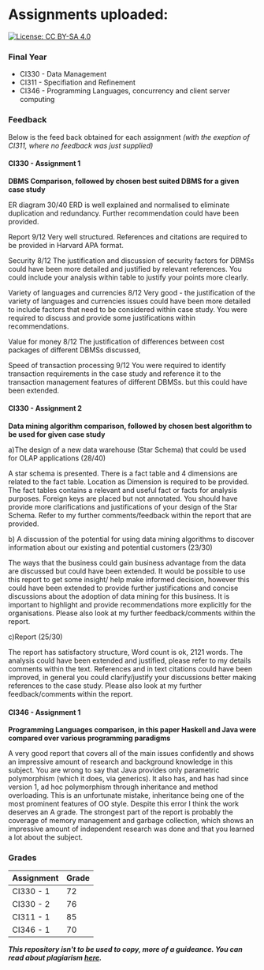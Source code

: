 # Assignments uploaded:

[![License: CC BY-SA 4.0](https://licensebuttons.net/l/by-sa/4.0/80x15.png)](https://creativecommons.org/licenses/by-sa/4.0/)

### Final Year
- CI330 - Data Management
- CI311 - Specifiation and Refinement
- CI346 - Programming Languages, concurrency and client server computing

### Feedback
Below is the feed back obtained for each assignment _(with the exeption of CI311, where no feedback was just supplied)_

#### CI330 - Assignment 1
**DBMS Comparison, followed by chosen best suited DBMS for a given case study**  

ER diagram
30/40
ERD is well explained and normalised to eliminate duplication and redundancy. Further recommendation could have been provided. 
  
Report
9/12
Very well structured. References and citations are required to be provided in Harvard APA format. 
  
Security
8/12
The justification and discussion of security factors for DBMSs could have been more detailed and justified by relevant references. You could include your analysis within table to justify your points more clearly. 
  
Variety of languages and currencies
8/12
Very good - the justification of the variety of languages and currencies issues could have been more detailed to include factors that need to be considered within case study. You were required to discuss and provide some justifications within recommendations. 
  
Value for money
8/12
The justification of differences between cost packages of different DBMSs discussed,
  
Speed of transaction processing
9/12
You were required to identify transaction requirements in the case study and reference it to the transaction management features of different DBMSs. but this could have been extended.

#### CI330 - Assignment 2
**Data mining algorithm comparison, followed by chosen best algorithm to be used for given case study**  

a)The design of a new data warehouse (Star Schema) that could be used for OLAP applications (28/40)
  
A star schema is presented. There is a fact table and 4 dimensions are related to the fact table. Location as Dimension is required to be provided. The fact tables contains a relevant and useful fact or facts for analysis purposes. Foreign keys are placed but not annotated. You should have provide more clarifications and justifications of your design of the Star Schema. Refer to my further comments/feedback within the report that are provided. 
  
b) A discussion of the potential for using data mining algorithms to discover information about our existing and potential customers (23/30)
  
The ways that the business could gain business advantage from the data are discussed but could have been extended. It would be possible to use this report to get some insight/ help make informed decision, however this could have been extended to provide further justifications and concise discussions about the adoption of data mining for this business. It is important to highlight and provide recommendations more explicitly for the organisations. Please also look at my further feedback/comments within the report. 
  
c)Report (25/30)
  
The report has satisfactory structure, Word count is ok, 2121 words. The analysis could have been extended and justified, please refer to my details comments within the text. References and in text citations could have been improved, in general you could clarify/justify your discussions better making references to the case study. Please also look at my further feedback/comments within the report.

#### CI346 - Assignment 1
**Programming Languages comparison, in this paper Haskell and Java were compared over various programming paradigms**  

A very good report that covers all of the main issues confidently and shows an impressive amount of research and background knowledge in this subject. You are wrong to say that Java provides only parametric polymorphism (which it does, via generics). It also has, and has had since version 1, ad hoc polymorphism through inheritance and method overloading. This is an unfortunate mistake, inheritance being one of the most prominent features of OO style. Despite this error I think the work deserves an A grade. The strongest part of the report is probably the coverage of memory management and garbage collection, which shows an impressive amount of independent research was done and that you learned a lot about the subject.

### Grades  

| Assignment | Grade |
|------------|-------|
| CI330 - 1  | 72    |
| CI330 - 2  | 76    |
| CI311 - 1  | 85    |
| CI346 - 1  | 70    |


_**This repository isn't to be used to copy, more of a guideance. You can read about plagiarism [here](http://www.plagiarism.org/article/what-is-plagiarism).**_
